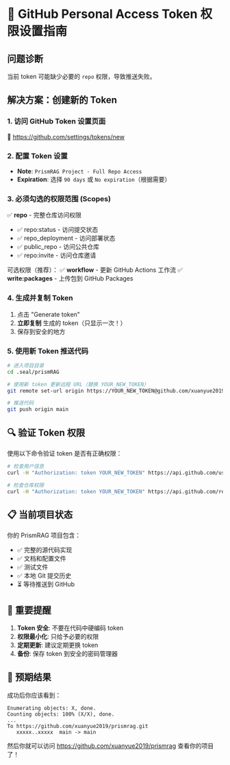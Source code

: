 # 🔐 GitHub Personal Access Token 权限设置指南

## 问题诊断
当前 token 可能缺少必要的 `repo` 权限，导致推送失败。

## 解决方案：创建新的 Token

### 1. 访问 GitHub Token 设置页面
🔗 https://github.com/settings/tokens/new

### 2. 配置 Token 设置
- **Note**: `PrismRAG Project - Full Repo Access`
- **Expiration**: 选择 `90 days` 或 `No expiration`（根据需要）

### 3. 必须勾选的权限范围 (Scopes)
✅ **repo** - 完整仓库访问权限
  - ✅ repo:status - 访问提交状态
  - ✅ repo_deployment - 访问部署状态
  - ✅ public_repo - 访问公共仓库
  - ✅ repo:invite - 访问仓库邀请

可选权限（推荐）：
✅ **workflow** - 更新 GitHub Actions 工作流
✅ **write:packages** - 上传包到 GitHub Packages

### 4. 生成并复制 Token
1. 点击 "Generate token"
2. **立即复制** 生成的 token（只显示一次！）
3. 保存到安全的地方

### 5. 使用新 Token 推送代码

```bash
# 进入项目目录
cd .seal/prismRAG

# 使用新 token 更新远程 URL（替换 YOUR_NEW_TOKEN）
git remote set-url origin https://YOUR_NEW_TOKEN@github.com/xuanyue2019/prismrag.git

# 推送代码
git push origin main
```

## 🔍 验证 Token 权限

使用以下命令验证 token 是否有正确权限：

```bash
# 检查用户信息
curl -H "Authorization: token YOUR_NEW_TOKEN" https://api.github.com/user

# 检查仓库权限
curl -H "Authorization: token YOUR_NEW_TOKEN" https://api.github.com/repos/xuanyue2019/prismrag
```

## 📋 当前项目状态

你的 PrismRAG 项目包含：
- ✅ 完整的源代码实现
- ✅ 文档和配置文件
- ✅ 测试文件
- ✅ 本地 Git 提交历史
- ⏳ 等待推送到 GitHub

## 🚨 重要提醒

1. **Token 安全**: 不要在代码中硬编码 token
2. **权限最小化**: 只给予必要的权限
3. **定期更新**: 建议定期更换 token
4. **备份**: 保存 token 到安全的密码管理器

## 🎯 预期结果

成功后你应该看到：
```
Enumerating objects: X, done.
Counting objects: 100% (X/X), done.
...
To https://github.com/xuanyue2019/prismrag.git
   xxxxx..xxxxx  main -> main
```

然后你就可以访问 https://github.com/xuanyue2019/prismrag 查看你的项目了！
